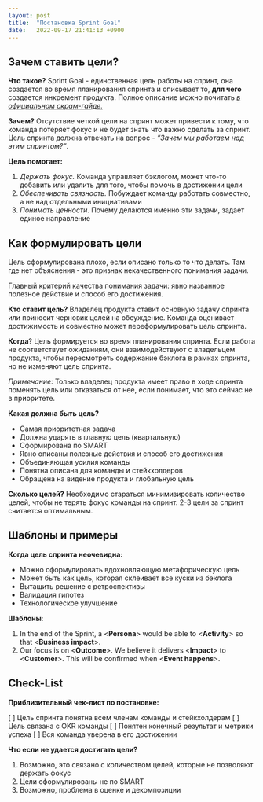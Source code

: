 ```yaml
---
layout: post
title:  "Постановка Sprint Goal"
date:   2022-09-17 21:41:13 +0900
---
```


## Зачем ставить цели?

**Что такое?** Sprint Goal - единственная цель работы на cпринт, она создается во время планирования спринта и описывает то, **для чего** создается инкремент продукта. Полное описание можно почитать [*в официальном скрам-гайде.*](https://scrumguides.org/docs/scrumguide/v2020/2020-Scrum-Guide-Russian.pdf)

**Зачем?** Отсутствие четкой цели на спринт может привести к тому, что команда потеряет фокус и не будет знать что важно сделать за спринт. Цель спринта должна отвечать на вопрос - *“Зачем мы работаем над этим спринтом?”*.

**Цель помогает:** 

1. *Держать фокус.* Команда управляет бэклогом, может что-то добавить или удалить для того, чтобы помочь в достижении цели
2. *Обеспечивать связность.* Побуждает команду работать совместно, а не над отдельными инициативами
3. *Понимать ценности*. Почему делаются именно эти задачи, задает единое направление

## Как формулировать цели

Цель сформулирована плохо, если описано только то что делать. Там где нет объяснения - это признак некачественного понимания задачи.

Главный критерий качества понимания задачи: явно названное полезное действие и способ его достижения.

**Кто ставит цель?** Владелец продукта ставит основную задачу спринта или приносит черновик целей на обсуждение. Команда оценивает достижимость и совместно может переформулировать цель спринта.

**Когда**? Цель формируется во время планирования спринта. Если работа не соответствует ожиданиям, они взаимодействуют с владельцем продукта, чтобы пересмотреть содержание бэклога в рамках спринта, но не изменяют цель спринта. 

*Примечание*: Только владелец продукта имеет право в ходе спринта поменять цель или отказаться от нее, если понимает, что это сейчас не в приоритете.

**Какая должна быть цель?** 

- Самая приоритетная задача
- Должна ударять в главную цель (квартальную)
- Сформирована по SMART
- Явно описаны полезные действия и способ его достижения
- Объединяющая усилия команды
- Понятна описана для команды и стейкхолдеров
- Обращена на видение продукта и глобальную цель

**Сколько целей?** Необходимо стараться минимизировать количество целей, чтобы не терять фокус команды на спринт. 2-3 цели за спринт считается оптимальным.

## Шаблоны и примеры

**Когда цель спринта неочевидна:**

- Можно сформулировать вдохновляющую метафорическую цель
- Может быть как цель, которая склеивает все куски из бэклога
- Вытащить решение с ретроспективы
- Валидация гипотез
- Технологическое улучшение

**Шаблоны**: 

1. In the end of the Sprint, a <**Persona**> would be able to <**Activity**> so that <**Business impact**>.
2. Our focus is on <**Outcome**>. We believe it delivers <**Impact**> to <**Customer**>. This will be confirmed when <**Event happens**>.

## Check-List

**Приблизительный чек-лист по постановке:**

[ ]  Цель спринта понятна всем членам команды и стейкхолдерам
[ ]  Цель связана с OKR команды
[ ]  Понятен конечный результат и метрики успеха
[ ]  Вся команда уверена в его достижении

**Что если не удается достигать цели?**

1. Возможно, это связано с количеством целей, которые не позволяют держать фокус
2. Цели сформулированы не по SMART 
3. Возможно, проблема в оценке и декомпозиции
